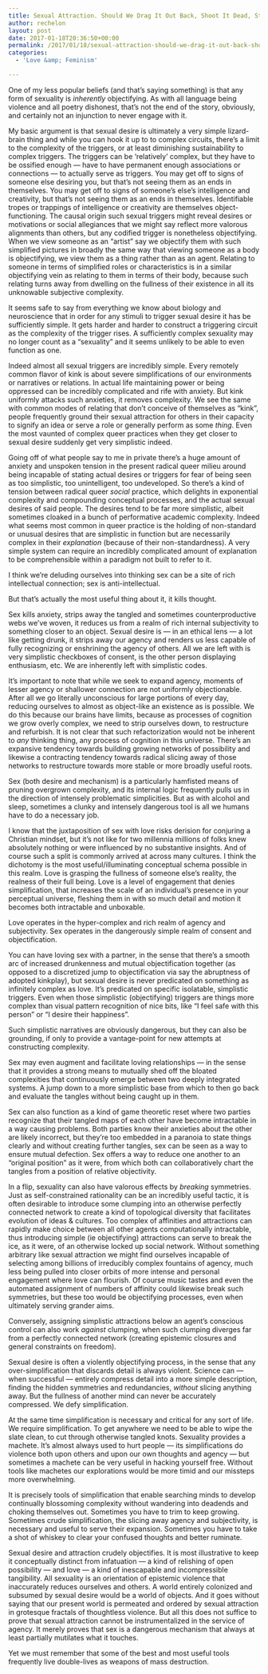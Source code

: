 ```yaml
---
title: Sexual Attraction. Should We Drag It Out Back, Shoot It Dead, Stake It, Salt It, And Bury It At A Crossroads? The Case For Maybe Not
author: rechelon
layout: post
date: 2017-01-18T20:36:50+00:00
permalink: /2017/01/18/sexual-attraction-should-we-drag-it-out-back-shoot-it-dead-stake-it-salt-it-and-bury-it-at-a-crossroads-the-case-for-maybe-not/
categories:
  - 'Love &amp; Feminism'

---
```

One of my less popular beliefs (and that&#8217;s saying something) is that any form of sexuality is _inherently_ objectifying. As with all language being violence and all poetry dishonest, that&#8217;s not the end of the story, obviously, and certainly not an injunction to never engage with it.

My basic argument is that sexual desire is ultimately a very simple lizard-brain thing and while you can hook it up to to complex circuits, there&#8217;s a limit to the complexity of the triggers, or at least diminishing sustainability to complex triggers. The triggers can be &#8216;relatively&#8217; complex, but they have to be ossified enough &#8212; have to have permanent enough associations or connections &#8212; to actually serve as triggers. You may get off to signs of someone else desiring you, but that&#8217;s not seeing them as an ends in themselves. You may get off to signs of someone&#8217;s else&#8217;s intelligence and creativity, but that&#8217;s not seeing them as an ends in themselves. Identifiable tropes or trappings of intelligence or creativity are themselves object-functioning. The causal origin such sexual triggers might reveal desires or motivations or social allegiances that we might say reflect more valorous alignments than others, but any codified trigger is nonetheless objectifying. When we view someone as an &#8220;artist&#8221; say we objectify them with such simplified pictures in broadly the same way that viewing someone as a body is objectifying, we view them as a thing rather than as an agent. Relating to someone in terms of simplified roles or characteristics is in a similar objectifying vein as relating to them in terms of their body, because such relating turns away from dwelling on the fullness of their existence in all its unknowable subjective complexity.

It seems safe to say from everything we know about biology and neuroscience that in order for any stimuli to trigger sexual desire it has be sufficiently simple. It gets harder and harder to construct a triggering circuit as the complexity of the trigger rises. A sufficiently complex sexuality may no longer count as a &#8220;sexuality&#8221; and it seems unlikely to be able to even function as one.

Indeed almost all sexual triggers are incredibly simple. Every remotely common flavor of kink is about severe simplifications of our environments or narratives or relations. In actual life maintaining power or being oppressed can be incredibly complicated and rife with anxiety. But kink uniformly attacks such anxieties, it removes complexity. We see the same with common modes of relating that don&#8217;t conceive of themselves as &#8220;kink&#8221;, people frequently ground their sexual attraction for others in their capacity to signify an idea or serve a role or generally perform as some _thing_. Even the most vaunted of complex queer practices when they get closer to sexual desire suddenly get very simplistic indeed.

Going off of what people say to me in private there&#8217;s a huge amount of anxiety and unspoken tension in the present radical queer milieu around being incapable of stating actual desires or triggers for fear of being seen as too simplistic, too unintelligent, too undeveloped. So there&#8217;s a kind of tension between radical queer _social_ practice, which delights in exponential complexity and compounding conceptual processes, and the actual sexual desires of said people. The desires tend to be far more simplistic, albeit sometimes cloaked in a bunch of performative academic complexity. Indeed what seems most common in queer practice is the holding of non-standard or unusual desires that are simplistic in function but are necessarily complex in their _explanation_ (because of their non-standardness). A very simple system can require an incredibly complicated amount of explanation to be comprehensible within a paradigm not built to refer to it.

I think we&#8217;re deluding ourselves into thinking sex can be a site of rich intellectual connection; sex is anti-intellectual.

But that&#8217;s actually the most useful thing about it, it kills thought.

Sex kills anxiety, strips away the tangled and sometimes counterproductive webs we&#8217;ve woven, it reduces us from a realm of rich internal subjectivity to something closer to an object. Sexual desire is &#8212; in an ethical lens &#8212; a lot like getting drunk, it strips away our agency and renders us less capable of fully recognizing or enshrining the agency of others. All we are left with is very simplistic checkboxes of consent, is the other person displaying enthusiasm, etc. We are inherently left with simplistic codes.

It&#8217;s important to note that while we seek to expand agency, moments of lesser agency or shallower connection are not uniformly objectionable. After all we go literally unconscious for large portions of every day, reducing ourselves to almost as object-like an existence as is possible. We do this because our brains have limits, because as processes of cognition we grow overly complex, we need to strip ourselves down, to restructure and refurbish. It is not clear that such refactorization would not be inherent to _any_ thinking thing, any process of cognition in this universe. There&#8217;s an expansive tendency towards building growing networks of possibility and likewise a contracting tendency towards radical slicing away of those networks to restructure towards more stable or more broadly useful roots.

Sex (both desire and mechanism) is a particularly hamfisted means of pruning overgrown complexity, and its internal logic frequently pulls us in the direction of intensely problematic simplicities. But as with alcohol and sleep, sometimes a clunky and intensely dangerous tool is all we humans have to do a necessary job.

I know that the juxtaposition of sex with love risks derision for conjuring a Christian mindset, but it&#8217;s not like for two millennia millions of folks knew absolutely nothing or were influenced by no substantive insights. And of course such a split is commonly arrived at across many cultures. I think the dichotomy is the most useful/illuminating conceptual schema possible in this realm. Love is grasping the fullness of someone else&#8217;s reality, the realness of their full being. Love is a level of engagement that denies simplification, that increases the scale of an individual&#8217;s presence in your perceptual universe, fleshing them in with so much detail and motion it becomes both intractable and unboxable.

Love operates in the hyper-complex and rich realm of agency and subjectivity. Sex operates in the dangerously simple realm of consent and objectification.

You can have loving sex with a partner, in the sense that there&#8217;s a smooth arc of increased drunkenness and mutual objectification together (as opposed to a discretized jump to objectification via say the abruptness of adopted kinkplay), but sexual desire is never predicated on something as infinitely complex as love. It&#8217;s predicated on specific isolatable, simplistic triggers. Even when those simplistic (objectifying) triggers are things more complex than visual pattern recognition of nice bits, like &#8220;I feel safe with this person&#8221; or &#8220;I desire their happiness&#8221;.

Such simplistic narratives are obviously dangerous, but they can also be grounding, if only to provide a vantage-point for new attempts at constructing complexity.

Sex may even augment and facilitate loving relationships &#8212; in the sense that it provides a strong means to mutually shed off the bloated complexities that continuously emerge between two deeply integrated systems. A jump down to a more simplistic base from which to then go back and evaluate the tangles without being caught up in them.

Sex can also function as a kind of game theoretic reset where two parties recognize that their tangled maps of each other have become intractable in a way causing problems. Both parties know their anxieties about the other are likely incorrect, but they&#8217;re too embedded in a paranoia to state things clearly and without creating further tangles, sex can be seen as a way to ensure mutual defection. Sex offers a way to reduce one another to an &#8220;original position&#8221; as it were, from which both can collaboratively chart the tangles from a position of relative objectivity.

In a flip, sexuality can also have valorous effects by _breaking_ symmetries. Just as self-constrained rationality can be an incredibly useful tactic, it is often desirable to introduce some clumping into an otherwise perfectly connected network to create a kind of topological diversity that facilitates evolution of ideas & cultures. Too complex of affinities and attractions can rapidly make choice between all other agents computationally intractable, thus introducing simple (ie objectifying) attractions can serve to break the ice, as it were, of an otherwise locked up social network. Without something arbitrary like sexual attraction we might find ourselves incapable of selecting among billions of irreducibly complex fountains of agency, much less being pulled into closer orbits of more intense and personal engagement where love can flourish. Of course music tastes and even the automated assignment of numbers of affinity could likewise break such symmetries, but these too would be objectifying processes, even when ultimately serving grander aims.

Conversely, assigning simplistic attractions below an agent&#8217;s conscious control can also work _against_ clumping, when such clumping diverges far from a perfectly connected network (creating epistemic closures and general constraints on freedom).

Sexual desire is often a violently objectifying process, in the sense that any over-simplification that discards detail is always violent. Science can &#8212; when successful &#8212; entirely compress detail into a more simple description, finding the hidden symmetries and redundancies, _without_ slicing anything away. But the fullness of another mind can never be accurately compressed. We defy simplification.

At the same time simplification is necessary and critical for any sort of life. We require simplification. To get anywhere we need to be able to wipe the slate clean, to cut through otherwise tangled knots. Sexuality provides a machete. It&#8217;s almost always used to hurt people &#8212; its simplifications do violence both upon others and upon our own thoughts and agency &#8212; but sometimes a machete can be very useful in hacking yourself free. Without tools like machetes our explorations would be more timid and our missteps more overwhelming.

It is precisely tools of simplification that enable searching minds to develop continually blossoming complexity without wandering into deadends and choking themselves out. Sometimes you have to trim to keep growing. Sometimes crude simplification, the slicing away agency and subjectivity, is necessary and useful to serve their expansion. Sometimes you have to take a shot of whiskey to clear your confused thoughts and better ruminate.

Sexual desire and attraction crudely objectifies. It is most illustrative to keep it conceptually distinct from infatuation &#8212; a kind of relishing of open possibility &#8212; and love &#8212; a kind of inescapable and incompressible tangibility. All sexuality is an orientation of epistemic violence that inaccurately reduces ourselves and others. A world entirely colonized and subsumed by sexual desire would be a world of objects. And it goes without saying that our present world is permeated and ordered by sexual attraction in grotesque fractals of thoughtless violence. But all this does not suffice to prove that sexual attraction cannot be instrumentalized in the service of agency. It merely proves that sex is a dangerous mechanism that always at least partially mutilates what it touches.

Yet we must remember that some of the best and most useful tools frequently live double-lives as weapons of mass destruction.
